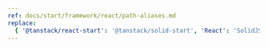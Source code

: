 ```yaml
---
ref: docs/start/framework/react/path-aliases.md
replace:
  { '@tanstack/react-start': '@tanstack/solid-start', 'React': 'SolidJS' }
---
```

